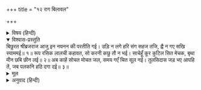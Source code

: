 +++
title = "१२ राग बिलावल"

+++


<details><summary>विषय (हिन्दी)</summary>

(२४)
</details>

<details open><summary>विश्वास-प्रस्तुति</summary>
बिछुरत श्रीब्रजराज आजु  
इन नयनन की परतीति गई।  
उड़ि न लगे हरि संग सहज तजि,  
ह्वै न गए सखि स्याममई॥ १॥  
रूप रसिक लालची कहावत,  
सो करनी कछु तौ न भई।  
साचेहूँ कूर कुटिल सित मेचक,  
बृथा मीन छबि छीन लई॥ २॥  
अब काहें सोचत मोचत जल,  
समय गएँ चित सूल नई।  
तुलसिदास जड़ भए आपहि तें,  
जब पलकनि हठि दगा दई॥ ३॥
</details>

<details><summary>मूल</summary>

बिछुरत श्रीब्रजराज आजु  
इन नयनन की परतीति गई।  
उड़ि न लगे हरि संग सहज तजि,  
ह्वै न गए सखि स्याममई॥ १॥  
रूप रसिक लालची कहावत,  
सो करनी कछु तौ न भई।  
साचेहूँ कूर कुटिल सित मेचक,  
बृथा मीन छबि छीन लई॥ २॥  
अब काहें सोचत मोचत जल,  
समय गएँ चित सूल नई।  
तुलसिदास जड़ भए आपहि तें,  
जब पलकनि हठि दगा दई॥ ३॥
</details>

<details><summary>अनुवाद (हिन्दी)</summary>

(प्रियतम श्यामसुन्दरके मथुरा चले जानेपर उनके वियोगमें अपने नेत्रोंको दोष देती हुई गोपी कहती है—) सखी! आज श्रीव्रजराजके बिछुड़ते ही इन नेत्रोंका भी विश्वास जाता रहा (इन्हें या तो श्यामसुन्दरके साथ ही चले जाना चाहिये था या फिर श्यामको ही अंदर लेकर स्वयं श्याममय हो जाना था, पर) ये न तो सारे सम्बन्धोंको तिलाञ्जलि देकर उड़कर उनके साथ ही लग गये और न श्याममय ही हो सके॥ १॥ इनको रूपके रसिया तथा सौन्दर्यके लोभी कहा जाता है, पर वैसी करनी तो इनसे कुछ भी नहीं हुई। (ये सब बनावटी बातें हैं।) वास्तवमें ये क्रूर, कुटिल तथा श्यामता लिये हुए सफेद हैं (ऊपरसे साफ दीखते हैं, पर हृदयके बड़े काले हैं—धोखा देना ही इनका काम है)। इन्होंने (मछली-जैसे सुन्दर कहलाकर) मछलीकी शोभाको व्यर्थ ही छीन लिया है (क्योंकि मछली तो जलके बिना रहती ही नहीं)। ये श्रीकृष्णके बिना भी बने हुए हैं॥ २॥ अब ये (निगोड़े) किसलिये शोक करते और आँसू बहाते हैं, समय निकल जानेके बाद ऐसा करना (रोना-धोना) तो चित्तमें नयी शूल पैदा करनेवाला है। तुलसीदासजी कहते हैं कि तब तो ये अपने-आप ही जड़ हो गये थे, जब पलकोंने हठ करके इन्हें धोखा दिया था। (श्यामसुन्दरके जाते समय उनका जाना देखा नहीं गया। पलकोंने पड़कर गोपियोंकी आँखें बन्द कर दीं, इसी बीचमें श्यामसुन्दरका रथ निकल गया।)॥ ३॥
</details>
